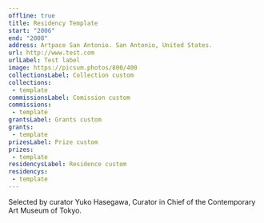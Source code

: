 ```yaml
---
offline: true
title: Residency Template
start: "2006"
end: "2008"
address: Artpace San Antonio. San Antonio, United States. 
url: http://www.test.com
urlLabel: Test label
image: https://picsum.photos/800/400
collectionsLabel: Collection custom
collections:
 - template
commissionsLabel: Comission custom
commissions:
 - template
grantsLabel: Grants custom
grants:
 - template
prizesLabel: Prize custom
prizes:
 - template
residencysLabel: Residence custom
residencys:
 - template
---
```


Selected by curator Yuko Hasegawa, Curator in Chief of the Contemporary Art Museum of Tokyo.